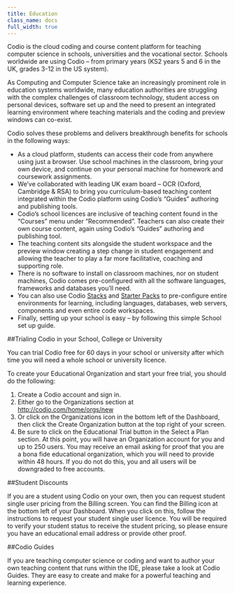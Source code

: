 ```yaml
---
title: Education
class_name: docs
full_width: true
---
```


Codio is the cloud coding and course content platform for teaching computer science in schools, universities and the vocational sector.  Schools worldwide are using Codio – from primary years (KS2 years 5 and 6 in the UK, grades 3-12 in the US system).

As Computing and Computer Science take an increasingly prominent role in education systems worldwide, many education authorities are struggling with the complex challenges of classroom technology, student access on personal devices, software set up and the need to present an integrated learning environment where teaching materials and the coding and preview windows can co-exist.

Codio solves these problems and delivers breakthrough benefits for schools in the following ways:

-	As a cloud platform, students can access their code from anywhere using just a browser.  Use school machines in the classroom, bring your own device, and continue on your personal machine for homework and coursework assignments.
-	We’ve collaborated with leading UK exam board – OCR (Oxford, Cambridge & RSA) to bring you curriculum-based teaching content integrated within the Codio platform using Codio’s “Guides” authoring and publishing tools.
-	Codio’s school licences are inclusive of teaching content found in the “Courses” menu under “Recommended”.  Teachers can also create their own course content, again using Codio’s “Guides” authoring and publishing tool.
-	The teaching content sits alongside the student workspace and the preview window creating a step change in student engagement and allowing the teacher to play a far more facilitative, coaching and supporting role.
-	There is no software to install on classroom machines, nor on student machines, Codio comes pre-configured with all the software languages, frameworks and databases you’ll need.
-	You can also use Codio [Stacks](/docs/quickstart/stacks/) and [Starter Packs](/docs/quickstart/packs/) to pre-configure entire environments for learning, including languages, databases, web servers, components and even entire code workspaces.
-	Finally, setting up your school is easy – by following this simple School set up guide.

##Trialing Codio in your School, College or University

You can trial Codio free for 60 days in your school or university after which time you will need a whole school or university licence.

To create your Educational Organization and start your free trial, you should do the following:

1.	Create a Codio account and sign in.
2.	Either go to the Organizations section at http://codio.com/home/orgs/new
3.	Or click on the Organizations icon in the bottom left of the Dashboard, then click the Create Organization button at the top right of your screen.
4.	Be sure to click on the Educational Trial button in the Select a Plan section.
At this point, you will have an Organization account for you and up to 250 users. You may receive an email asking for proof that you are a bona fide educational organization, which you will need to provide within 48 hours. If you do not do this, you and all users will be downgraded to free accounts.

##Student Discounts

If you are a student using Codio on your own, then you can request student single user pricing from the Billing screen.
You can find the Billing icon at the bottom left of your Dashboard. When you click on this, follow the instructions to request your student single user licence.
You will be required to verify your student status to receive the student pricing, so please ensure you have an educational email address or provide other proof.

##Codio Guides

If you are teaching computer science or coding and want to author your own teaching content that runs within the IDE, please take a look at Codio Guides. They are easy to create and make for a powerful teaching and learning experience.
